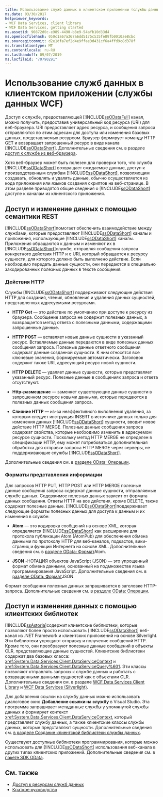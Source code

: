 ```yaml
---
title: Использование служб данных в клиентском приложении (службы данных WCF)
ms.date: 03/30/2017
helpviewer_keywords:
- WCF Data Services, client library
- WCF Data Services, getting started
ms.assetid: 90872d0c-e989-4490-b3e9-54afb10d33d4
ms.openlocfilehash: 050c1a67a367a6dd5175c535fe89fb0010ae8cbc
ms.sourcegitcommit: d2e1dfa7ef2d4e9ffae3d431cf6a4ffd9c8d378f
ms.translationtype: MT
ms.contentlocale: ru-RU
ms.lasthandoff: 09/07/2019
ms.locfileid: "70790291"
---
```

# <a name="using-a-data-service-in-a-client-application-wcf-data-services"></a>Использование служб данных в клиентском приложении (службы данных WCF)
Доступ к службе, предоставляющей [!INCLUDE[ssODataFull](../../../../includes/ssodatafull-md.md)] канал, можно получить, предоставив универсальный код ресурса (URI) для веб-браузера. URI предоставляет адрес ресурса, и сообщения запроса отправляются по этим адресам для доступа или изменения базовых данных, представляемых ресурсом. Браузер формирует команду HTTP GET и возвращает запрошенный ресурс в виде канала [!INCLUDE[ssODataShort](../../../../includes/ssodatashort-md.md)]. Дополнительные сведения см. в разделе [доступ к службе из веб-браузера](accessing-the-service-from-a-web-browser-wcf-data-services-quickstart.md).  
  
 Хотя веб-браузер может быть полезен для проверки того, что служба [!INCLUDE[ssODataShort](../../../../includes/ssodatashort-md.md)] возвращает ожидаемые данные, доступ к производственным службам [!INCLUDE[ssODataShort](../../../../includes/ssodatashort-md.md)], позволяющим создавать, обновлять и удалять данные, обычно осуществляется из кода приложения или языков создания скриптов на веб-странице. В этом разделе приводятся общие сведения о [!INCLUDE[ssODataShort](../../../../includes/ssodatashort-md.md)] доступе к каналам из клиентского приложения.  
  
## <a name="accessing-and-changing-data-using-rest-semantics"></a>Доступ и изменение данных с помощью семантики REST  
 [!INCLUDE[ssODataShort](../../../../includes/ssodatashort-md.md)]помогает обеспечить взаимодействие между службами, которые предоставляют [!INCLUDE[ssODataShort](../../../../includes/ssodatashort-md.md)] каналы и приложения, использующие [!INCLUDE[ssODataShort](../../../../includes/ssodatashort-md.md)] каналы. Приложения обращаются к данным и изменяют их в [!INCLUDE[ssODataShort](../../../../includes/ssodatashort-md.md)]службе, отправляя сообщения запроса конкретного действия HTTP и с URI, который обращается к ресурсу сущности, для которого должно быть выполнено действие. Если необходимо передать данные сущности, они передаются в специально закодированных полезных данных в тексте сообщения.  
  
### <a name="http-actions"></a>Действия HTTP  
 Службы [!INCLUDE[ssODataShort](../../../../includes/ssodatashort-md.md)] поддерживают следующие действия HTTP для создания, чтения, обновления и удаления данных сущностей, представленных адресуемыми ресурсами.  
  
- **HTTP Get** — это действие по умолчанию при доступе к ресурсу из браузера. Сообщение запроса не содержит полезных данных, а возвращается метод ответа с полезными данными, содержащими запрошенные данные.  
  
- **HTTP POST** — вставляет новые данные сущности в указанный ресурс. Вставляемые данные передаются в виде полезных данных сообщения запроса. Полезные данные ответного сообщения содержат данные созданной сущности. К ним относятся все ключевые значения, формируемые автоматически. Заголовок содержит также URI, адресующий ресурс новой сущности.  
  
- **HTTP DELETE** — удаляет данные сущности, которые представляет указанный ресурс. Полезные данные в сообщениях запроса и ответа отсутствуют.  
  
- **Http-размещение** — заменяет существующие данные сущности в запрошенном ресурсе новыми данными, которые передаются в полезных данных сообщения запроса.  
  
- **Слияние HTTP** — из-за неэффективного выполнения удаления, за которым следует инструкция INSERT в источнике данных только для изменения данных [!INCLUDE[ssODataShort](../../../../includes/ssodatashort-md.md)] сущности, вводит новое действие HTTP MERGE. Полезные данные сообщения запроса содержат свойства, которые необходимо изменить в адресуемом ресурсе сущности. Поскольку метод HTTP MERGE не определен в спецификации HTTP, ему может потребоваться дополнительная обработка для отправки запроса HTTP MERGE через серверы, не поддерживающие службы [!INCLUDE[ssODataShort](../../../../includes/ssodatashort-md.md)].  
  
 Дополнительные сведения см. в [разделе OData: Операции](https://go.microsoft.com/fwlink/?LinkId=185792).  
  
### <a name="payload-formats"></a>Форматы представления информации  
 Для запросов HTTP PUT, HTTP POST или HTTP MERGE полезные данные сообщения запроса содержат данные сущности, отправляемые службе данных. Содержимое полезных данных зависит от формата данных сообщения. Ответы HTTP на все действия, кроме DELETE, также содержат полезные данные. [!INCLUDE[ssODataShort](../../../../includes/ssodatashort-md.md)]поддерживает следующие форматы полезных данных для доступа к данным и их изменения в службе:  
  
- **Atom** — это кодировка сообщений на основе XML, которая определяется [!INCLUDE[ssODataShort](../../../../includes/ssodatashort-md.md)] как расширение для протокола публикации Atom (AtomPub) для обеспечения обмена данными по протоколу HTTP для веб-каналов, подкастов, вики-страниц и функций Интернета на основе XML. Дополнительные сведения см. в [разделе OData: Формат](https://go.microsoft.com/fwlink/?LinkId=185794)Atom.  
  
- **JSON** -НОТАЦИЯ объектов JavaScript (JSON) — это упрощенный формат обмена данными, основанный на подмножестве языка программирования JavaScript. Дополнительные сведения см. в [разделе OData: Формат](https://go.microsoft.com/fwlink/?LinkId=185795)JSON.  
  
 Формат сообщения полезных данных запрашивается в заголовке HTTP-запроса. Дополнительные сведения см. в [разделе OData: Операции](https://go.microsoft.com/fwlink/?LinkID=185792).  
  
## <a name="accessing-and-changing-data-using-client-libraries"></a>Доступ и изменения данных с помощью клиентских библиотек  
 [!INCLUDE[ssAstoria](../../../../includes/ssastoria-md.md)]содержит клиентские библиотеки, которые позволяют более просто использовать [!INCLUDE[ssODataShort](../../../../includes/ssodatashort-md.md)] веб-канал из .NET Framework и клиентских приложений на основе Silverlight. Эти библиотеки упрощают отправку и получение сообщений HTTP. Кроме того, они преобразуют полезные данные сообщений в объекты CLR, представляющие данные сущностей. Клиентские библиотеки содержат два базовых класса: <xref:System.Data.Services.Client.DataServiceContext> и <xref:System.Data.Services.Client.DataServiceQuery%601>. Эти классы позволяют отправлять запросы к службе данных и работать с возвращенными данными сущностей как с объектами CLR. Дополнительные сведения см. в разделе [WCF Data Services Client Library](wcf-data-services-client-library.md) и [WCF Data Services (Silverlight)](https://docs.microsoft.com/previous-versions/windows/silverlight/dotnet-windows-silverlight/cc838234(v=vs.95)).  
  
 Для добавления ссылки на службу данных можно использовать диалоговое окно **Добавление ссылки на службу** в Visual Studio. Эта программа запрашивает метаданные службы у упомянутой службы данных и формирует контекст <xref:System.Data.Services.Client.DataServiceContext>, который представляет службу данных, а также клиентские классы службы данных, которые представляют сущности. Дополнительные сведения см. [в разделе Создание клиентской библиотеки службы данных](generating-the-data-service-client-library-wcf-data-services.md).  
  
 Существуют доступные библиотеки программирования, которые можно использовать для [!INCLUDE[ssODataShort](../../../../includes/ssodatashort-md.md)] использования веб-канала в других типах клиентских приложений. Дополнительные сведения см. в [пакете SDK OData](https://go.microsoft.com/fwlink/?LinkId=185796).  
  
## <a name="see-also"></a>См. также

- [Доступ к ресурсам служб данных](accessing-data-service-resources-wcf-data-services.md)
- [Краткое руководство](quickstart-wcf-data-services.md)

